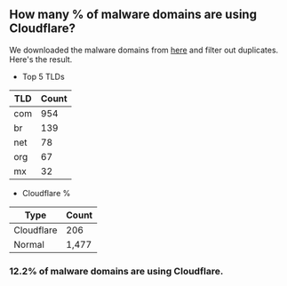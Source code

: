 ## How many % of malware domains are using Cloudflare?


We downloaded the malware domains from [here](https://urlhaus.abuse.ch) and filter out duplicates.
Here's the result.


[//]: # (start replacement)


- Top 5 TLDs

| TLD | Count |
| --- | --- |
| com | 954 |
| br | 139 |
| net | 78 |
| org | 67 |
| mx | 32 |


- Cloudflare %

| Type | Count |
| --- | --- |
| Cloudflare | 206 |
| Normal | 1,477 |


### 12.2% of malware domains are using Cloudflare.